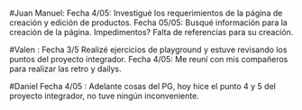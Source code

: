 

#Juan Manuel: 
Fecha 4/05:
Investigué los requerimientos de la página de creación y edición de productos. 
Fecha 05/05:
Busqué información para la creación de la página. Impedimentos? Falta de referencias para su creación.


#Valen : 
Fecha 3/5 Realizé ejercicios de playground y estuve revisando los puntos del proyecto integrador.
Fecha 4/05: Me reuní con mis compañeros para realizar las retro y dailys.

#Daniel
Fecha 4/05 : 
Adelante cosas del PG, hoy hice el punto 4 y 5 del proyecto integrador, no tuve ningún inconveniente.

